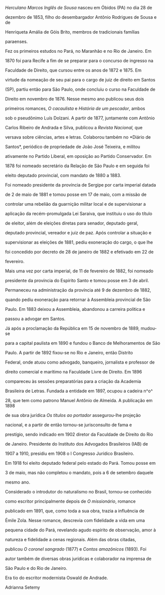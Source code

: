 

*Herculano Marcos Inglês de Sousa* nasceu em Óbidos (PA) no dia 28 de

dezembro de 1853, filho do desembargador Antônio Rodrigues de Sousa e de

Henriqueta Amália de Góis Brito, membros de tradicionais famílias

paraenses.



Fez os primeiros estudos no Pará, no Maranhão e no Rio de Janeiro. Em

1870 foi para Recife a fim de se preparar para o concurso de ingresso na

Faculdade de Direito, que cursou entre os anos de 1872 e 1875. Em

virtude da nomeação de seu pai para o cargo de juiz de direito em Santos

(SP), partiu então para São Paulo, onde concluiu o curso na Faculdade de

Direito em novembro de 1876. Nesse mesmo ano publicou seus dois

primeiros romances, *O cacaulista* e *História de um pescador*, ambos

sob o pseudônimo Luís Dolzani. A partir de 1877, juntamente com Antônio

Carlos Ribeiro de Andrada e Silva, publicou a *Revista Nacional,* que

versava sobre ciências, artes e letras. Colaborou também no *Diário de

Santos*, periódico de propriedade de João José Teixeira, e militou

ativamente no Partido Liberal, em oposição ao Partido Conservador. Em

1878 foi nomeado secretário da Relação de São Paulo e em seguida foi

eleito deputado provincial, com mandato de 1880 a 1883.



Foi nomeado presidente da província de Sergipe por carta imperial datada

de 2 de maio de 1881 e tomou posse em 17 de maio, com a missão de

controlar uma rebelião da guarnição militar local e de supervisionar a

aplicação da recém-promulgada Lei Saraiva, que instituiu o uso do título

de eleitor, além de eleições diretas para senador, deputado geral,

deputado provincial, vereador e juiz de paz. Após controlar a situação e

supervisionar as eleições de 1881, pediu exoneração do cargo, o que lhe

foi concedido por decreto de 28 de janeiro de 1882 e efetivado em 22 de

fevereiro.



Mais uma vez por carta imperial, de 11 de fevereiro de 1882, foi nomeado

presidente da província do Espírito Santo e tomou posse em 3 de abril.

Permaneceu na administração da província até 9 de dezembro de 1882,

quando pediu exoneração para retornar à Assembleia provincial de São

Paulo. Em 1883 deixou a Assembleia, abandonou a carreira política e

passou a advogar em Santos.



Já após a proclamação da República em 15 de novembro de 1889, mudou-se

para a capital paulista em 1890 e fundou o Banco de Melhoramentos de São

Paulo. A partir de 1892 fixou-se no Rio e Janeiro, então Distrito

Federal, onde atuou como advogado, banqueiro, jornalista e professor de

direito comercial e marítimo na Faculdade Livre de Direito. Em 1896

compareceu às sessões preparatórias para a criação da Academia

Brasileira de Letras. Fundada a entidade em 1897, ocupou a cadeira n^o^

28, que tem como patrono Manuel Antônio de Almeida. A publicação em 1898

de sua obra jurídica *Os títulos ao portador* assegurou-lhe projeção

nacional, e a partir de então tornou-se jurisconsulto de fama e

prestígio, sendo indicado em 1902 diretor da Faculdade de Direito do Rio

de Janeiro. Presidente do Instituto dos Advogados Brasileiros (IAB) de

1907 a 1910, presidiu em 1908 o I Congresso Jurídico Brasileiro.



Em 1918 foi eleito deputado federal pelo estado do Pará. Tomou posse em

3 de maio, mas não completou o mandato, pois a 6 de setembro daquele

mesmo ano.



Considerado o introdutor do naturalismo no Brasil, tornou-se conhecido

como escritor principalmente depois de *O missionário*, romance

publicado em 1891, que, como toda a sua obra, trazia a influência de

Émile Zola. Nesse romance, descrevia com fidelidade a vida em uma

pequena cidade do Pará, revelando agudo espírito de observação, amor à

natureza e fidelidade a cenas regionais. Além das obras citadas,

publicou *O coronel sangrado* (1877) e *Contos amazônicos* (1893). Foi

autor também de diversas obras jurídicas e colaborador na imprensa de

São Paulo e do Rio de Janeiro.



Era tio do escritor modernista Oswald de Andrade.



Adrianna Setemy



